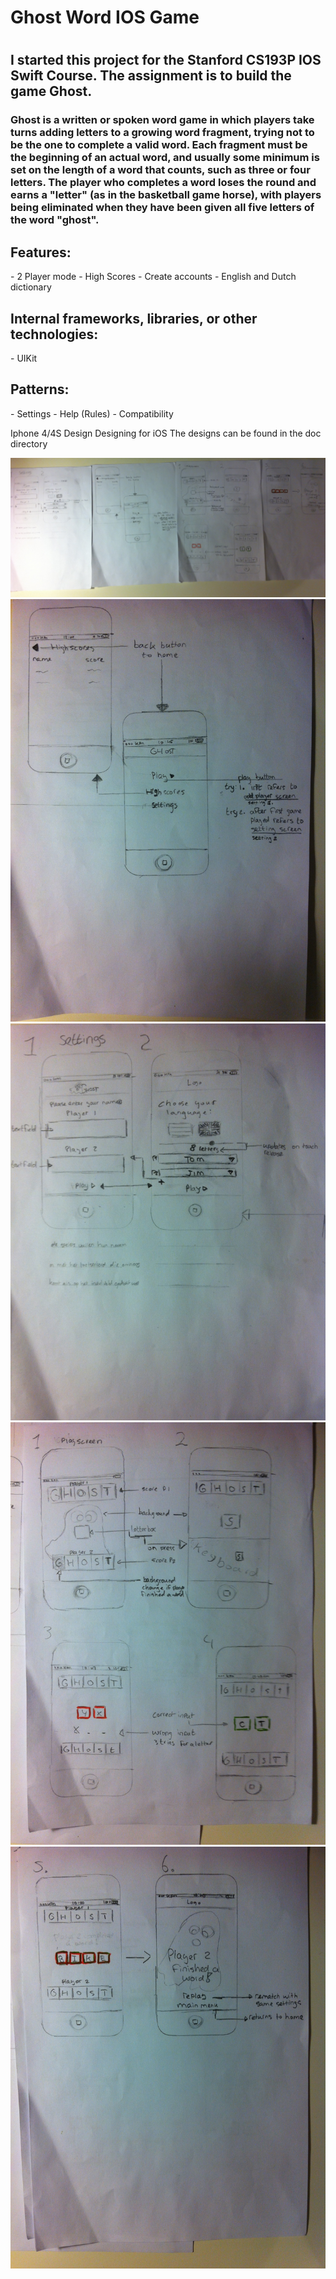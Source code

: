 <h1>Ghost Word IOS Game<h1> 

<h2>I started this project for the Stanford CS193P IOS Swift Course. The assignment is to build the game Ghost.</h2>

<h3>Ghost is a written or spoken word game in which players take turns adding letters to a growing word fragment, trying not to be the one to complete a valid word. Each fragment must be the beginning of an actual word, and usually some minimum is set on the length of a word that counts, such as three or four letters. The player who completes a word loses the round and earns a "letter" (as in the basketball game horse), with players being eliminated when they have been given all five letters of the word "ghost".</h3>

<h2>Features:</h2>
- 2 Player mode
- High Scores
- Create accounts
- English and Dutch dictionary 

<h2>Internal frameworks, libraries, or other technologies:</h2>
- UIKit

<h2>Patterns:</h2>
- Settings
- Help (Rules)
- Compatibility


Iphone 4/4S Design
Designing for iOS
The designs can be found in the doc directory

![Alt text](https://github.com/Master244/Calculator-App-/blob/master/doc/0.jpg?raw=true)
![Alt text](https://github.com/Master244/Calculator-App-/blob/master/doc/1.jpg?raw=true)
![Alt text](https://github.com/Master244/Calculator-App-/blob/master/doc/2.jpg?raw=true)
![Alt text](https://github.com/Master244/Calculator-App-/blob/master/doc/3.jpg?raw=true)
![Alt text](https://github.com/Master244/Calculator-App-/blob/master/doc/4.jpg?raw=true)
